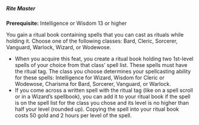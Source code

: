##### Rite Master

**Prerequisite:**
Intelligence or Wisdom 13 or higher

You gain a ritual book containing spells that you can cast as rituals while holding it.
Choose one of the following classes: Bard, Cleric, Sorcerer, Vanguard, Warlock, Wizard, or Wodewose.

- When you acquire this feat, you create a ritual book holding two 1st-level spells of your choice from that class’ spell list.
  These spells must have the ritual tag.
  The class you choose determines your spellcasting ability for these spells: Intelligence for Wizard, Wisdom for Cleric or Wodewose, Charisma for Bard, Sorcerer, Vanguard, or Warlock.
- If you come across a written spell with the ritual tag (like on a spell scroll or in a Wizard’s spellbook), you can add it to your ritual book if the spell is on the spell list for the class you chose and its level is no higher than half your level (rounded up).
  Copying the spell into your ritual book costs 50 gold and 2 hours per level of the spell.

